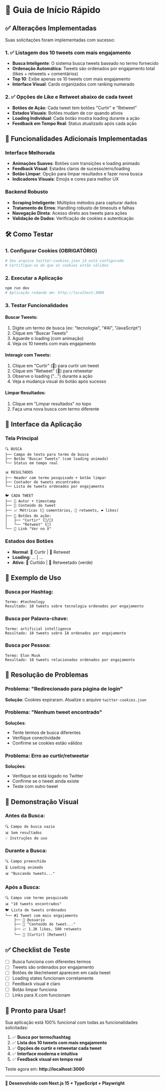 # 🚀 Guia de Início Rápido

## ✅ Alterações Implementadas

Suas solicitações foram implementadas com sucesso:

### 1. ✅ Listagem dos 10 tweets com mais engajamento

- **Busca Inteligente**: O sistema busca tweets baseado no termo fornecido
- **Ordenação Automática**: Tweets são ordenados por engajamento total (likes + retweets + comentários)
- **Top 10**: Exibe apenas os 10 tweets com mais engajamento
- **Interface Visual**: Cards organizados com ranking numerado

### 2. ✅ Opções de Like e Retweet abaixo de cada tweet

- **Botões de Ação**: Cada tweet tem botões "Curtir" e "Retweet"
- **Estados Visuais**: Botões mudam de cor quando ativos
- **Loading Individual**: Cada botão mostra loading durante a ação
- **Feedback em Tempo Real**: Status atualizado após cada ação

## 🎯 Funcionalidades Adicionais Implementadas

### Interface Melhorada

- **Animações Suaves**: Botões com transições e loading animado
- **Feedback Visual**: Estados claros de sucesso/erro/loading
- **Botão Limpar**: Opção para limpar resultados e fazer nova busca
- **Indicadores Visuais**: Emojis e cores para melhor UX

### Backend Robusto

- **Scraping Inteligente**: Múltiplos métodos para capturar dados
- **Tratamento de Erros**: Handling robusto de timeouts e falhas
- **Navegação Direta**: Acesso direto aos tweets para ações
- **Validação de Dados**: Verificação de cookies e autenticação

## 🛠️ Como Testar

### 1. Configurar Cookies (OBRIGATÓRIO)

```bash
# Seu arquivo twitter-cookies.json já está configurado
# Certifique-se de que os cookies estão válidos
```

### 2. Executar a Aplicação

```bash
npm run dev
# Aplicação rodando em: http://localhost:3000
```

### 3. Testar Funcionalidades

#### Buscar Tweets:

1. Digite um termo de busca (ex: "tecnologia", "#AI", "JavaScript")
2. Clique em "Buscar Tweets"
3. Aguarde o loading (com animação)
4. Veja os 10 tweets com mais engajamento

#### Interagir com Tweets:

1. Clique em "Curtir" (🤍) para curtir um tweet
2. Clique em "Retweet" (🔄) para retweetar
3. Observe o loading ("...") durante a ação
4. Veja a mudança visual do botão após sucesso

#### Limpar Resultados:

1. Clique em "Limpar resultados" no topo
2. Faça uma nova busca com termo diferente

## 🎨 Interface da Aplicação

### Tela Principal

```
🔍 BUSCA
├── Campo de texto para termo de busca
├── Botão "Buscar Tweets" (com loading animado)
└── Status em tempo real

📊 RESULTADOS
├── Header com termo pesquisado + botão limpar
├── Contador de tweets encontrados
└── Lista de tweets ordenados por engajamento

🐦 CADA TWEET
├── 👤 Autor + timestamp
├── 📝 Conteúdo do tweet
├── 📈 Métricas (💬 comentários, 🔄 retweets, ❤️ likes)
├── 🎯 Botões de ação:
│   ├── "Curtir" (🤍/💖)
│   └── "Retweet" (🔄)
└── 🔗 Link "Ver no X"
```

### Estados dos Botões

- **Normal**: 🤍 Curtir | 🔄 Retweet
- **Loading**: ... | ...
- **Ativo**: 💖 Curtido | 🔄 Retweetado (verde)

## 🔧 Exemplo de Uso

### Busca por Hashtag:

```
Termo: #technology
Resultado: 10 tweets sobre tecnologia ordenados por engajamento
```

### Busca por Palavra-chave:

```
Termo: artificial intelligence
Resultado: 10 tweets sobre IA ordenados por engajamento
```

### Busca por Pessoa:

```
Termo: Elon Musk
Resultado: 10 tweets relacionados ordenados por engajamento
```

## 🚨 Resolução de Problemas

### Problema: "Redirecionado para página de login"

**Solução**: Cookies expiraram. Atualize o arquivo `twitter-cookies.json`

### Problema: "Nenhum tweet encontrado"

**Soluções**:

- Tente termos de busca diferentes
- Verifique conectividade
- Confirme se cookies estão válidos

### Problema: Erro ao curtir/retweetar

**Soluções**:

- Verifique se está logado no Twitter
- Confirme se o tweet ainda existe
- Teste com outro tweet

## 📱 Demonstração Visual

### Antes da Busca:

```
🔍 Campo de busca vazio
📊 Sem resultados
💡 Instruções de uso
```

### Durante a Busca:

```
🔍 Campo preenchido
⏳ Loading animado
📊 "Buscando tweets..."
```

### Após a Busca:

```
🔍 Campo com termo pesquisado
📊 "10 tweets encontrados"
🐦 Lista de tweets ordenados
└── #1 Tweet com mais engajamento
    ├── 👤 @usuario
    ├── 📝 "Conteúdo do tweet..."
    ├── 📈 1.2K likes, 500 retweets
    └── 🎯 [Curtir] [Retweet]
```

## ✅ Checklist de Teste

- [ ] Busca funciona com diferentes termos
- [ ] Tweets são ordenados por engajamento
- [ ] Botões de like/retweet aparecem em cada tweet
- [ ] Loading states funcionam corretamente
- [ ] Feedback visual é claro
- [ ] Botão limpar funciona
- [ ] Links para X.com funcionam

## 🎉 Pronto para Usar!

Sua aplicação está 100% funcional com todas as funcionalidades solicitadas:

1. ✅ **Busca por termo/hashtag**
2. ✅ **Lista dos 10 tweets com mais engajamento**
3. ✅ **Opções de curtir e retweetar cada tweet**
4. ✅ **Interface moderna e intuitiva**
5. ✅ **Feedback visual em tempo real**

Teste agora em: **http://localhost:3000**

---

**🚀 Desenvolvido com Next.js 15 + TypeScript + Playwright**
